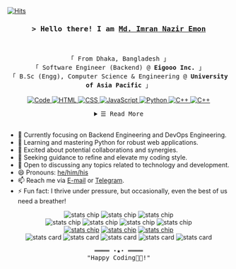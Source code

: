 <!-- https://github.com/ShahriarShafin/ -->
<!-- April 15, 2021 -->
<!-- leave a STAR, if you like it ! -->

<!-- Profile Views Counter -->
[![Hits](https://hits.seeyoufarm.com/api/count/incr/badge.svg?url=https%3A%2F%2Fgithub.com%2Femon%2Fhit-counter&count_bg=%2379C83D&title_bg=%23555555&icon=&icon_color=%23E7E7E7&title=hits&edge_flat=false)](https://hits.seeyoufarm.com)

<!-- Intro  -->
<h3 align="center">
        <samp>&gt; Hello there! I am
                <b><a target="_blank" href="https://emon.com.bd/">Md. Imran Nazir Emon</a></b>
        </samp>
</h3>
<br>

<p align="center">
        <!-- Organisation  -->
        <samp>
                「 From Dhaka, Bangladesh 」
                <br>
                「 Software Engineer (Backend) @<b> Eigooo Inc.</b> 」
                <br>
                「 B.Sc (Engg), Computer Science & Engineering @<b> University of Asia Pacific</b> 」
                <br>
                <br>
        </samp>
        <!-- Programming Languages -->
        <!-- Code logo -->
        <a href="https://github.com/emoncse?tab=repositories" target="_blank"><img alt="Code"
                        src="https://img.shields.io/badge/-code-000000?style=flat-square&logo=Plex&logoColor=white">
        </a>
        <!-- HTML -->
        <a href="https://github.com/emoncse?tab=repositories" target="_blank"><img alt="HTML"
                        src="https://img.shields.io/badge/-HTML-E34F26?style=flat-square&logo=HTML5&logoColor=white">
        </a>
        <!-- CSS  -->
        <a href="https://github.com/emoncse?tab=repositories" target="_blank"><img alt="CSS"
                        src="https://img.shields.io/badge/-CSS-1572B6?style=flat-square&logo=CSS3&logoColor=white">
        </a>
        <!-- JavaScript -->
        <a href="https://github.com/emoncse?tab=repositories" target="_blank"><img alt="JavaScript"
                        src="https://img.shields.io/badge/-JavaScript-F7DF1E?style=flat-square&logo=JavaScript&logoColor=white">
        </a>
        <!-- Python -->
        <a href="https://github.com/emoncse?tab=repositories" target="_blank"><img alt="Python"
                        src="https://img.shields.io/badge/-Python-3776AB?style=flat-square&logo=Python&logoColor=white">
        </a>
        <!-- C++ -->
        <a href="https://github.com/emoncse?tab=repositories" target="_blank"><img alt="C++"
                        src="https://img.shields.io/badge/-C++-9b3675?style=flat-square&logo=C%2B%2B&logoColor=white">
        </a>
        </a>
        <!-- Go -->
        <a href="https://github.com/emoncse?tab=repositories" target="_blank"><img alt="C++"
                        src="https://img.shields.io/badge/-Go-9b3675?style=flat-square&logo=Go%2B%2B&logoColor=white">
        </a>
</p>

<!-- Details Section-->
<details align="center">
    <summary> <samp>&#9776; Read More</samp></summary>
    <p align="center">
        <br>
        <!-- Activity Widget -->
        <img alt="Md. Imran Nazir's GitHub Stats"
                src="https://github-readme-stats.vercel.app/api?username=emoncse&show_icons=true&theme=radical" />
        <br>
        <!-- Social Links -->
        <p>Find me on</p>
        <!-- Gmail -->
        <a href="mailto:emon.genius@gmail.com" target="_blank"><img alt="Gmail"
                src="https://img.shields.io/badge/-Gmail-EA4335?style=flat-square&logo=Gmail&logoColor=white">
        </a>
        <!-- Facebook -->
        <a href="https://www.facebook.com/emon.dmhs" target="_blank"><img alt="Facebook"
                src="https://img.shields.io/badge/-Facebook-1877F2?style=flat-square&logo=Facebook&logoColor=white">
        </a>
        <!-- Instagram -->
        <a href="https://www.instagram.com/emon_cse/" target="_blank"><img alt="Instagram"
                src="https://img.shields.io/badge/-Instagram-E4405F?style=flat-square&logo=Instagram&logoColor=white">
        </a>
        <!-- Linkedin -->
        <a href="https://www.linkedin.com/in/imrannaziremon/" target="_blank"><img alt="Linkedin"
                src="https://img.shields.io/badge/-Linkedin-0A66C2?style=flat-square&logo=Linkedin&logoColor=white">
        </a>
        <!-- Youtube -->
        <a href="https://www.youtube.com/channel/UCI5llnwLbmcHoqlEf0kOksw/videos" target="_blank"><img alt="Youtube"
                src="https://img.shields.io/badge/-Youtube-FF0000?style=flat-square&logo=Youtube&logoColor=white">
        </a>
    </p>
</details>
<br>

<ul id="informations">
  <li>🔭 Currently focusing on Backend Engineering and DevOps Engineering.</li>
  <li>🌱 Learning and mastering Python for robust web applications.</li>
  <li>👯 Excited about potential collaborations and synergies.</li>
  <li>🤔 Seeking guidance to refine and elevate my coding style.</li>
  <li>💬 Open to discussing any topics related to technology and development.</li>
  <li>😄 Pronouns: <a href="https://pronoun.is/he">he/him/his</a></li>
  <li>📫 Reach me via <a href="mailto:imran.uapcse@gmail.com">E-mail</a> or <a href="https://t.me/emoncse">Telegram</a>.</li>
  <li>⚡ Fun fact: I thrive under pressure, but occasionally, even the best of us need a breather!</li>
</ul>

<div id="badges" align="center">
  <a><img src="https://wakatime.com/badge/user/3c1afc84-ed1f-42bb-a108-3d65064a0c3e.svg" alt="stats chip"></a>
  <a><img src="https://img.shields.io/github/stars/emoncse?affiliations=OWNER%2CCOLLABORATOR&label=GH%20stars" alt="stats chip"></a>
  <a><img src="https://img.shields.io/github/sponsors/emoncse?label=GH%20sponsors&style=flat" alt="stats chip"></a>
</div>

<div id="os-ide" align="center">
  <a><img src="https://img.shields.io/badge/OS-ArchLinux-darkturquoise?style=flat-square&logo=arch-linux" alt="stats chip"></a>
  <a><img src="https://img.shields.io/badge/OS-Windows11-blue?style=flat-square&logo=microsoft" alt="stats chip"></a>
  <a><img src="https://img.shields.io/badge/OS-Android12-limegreen?style=flat-square&logo=android" alt="stats chip"></a>
  <a><img src="https://img.shields.io/badge/IDE-VSCode-blue?style=flat-square&logo=visualstudiocode" alt="stats chip"></a>
</div>

<div id="contact" align="center">
  <a href="mailto:imran.uapcse@gmail.com"><img src="https://img.shields.io/badge/Email-imran.uapcse@gmail.com-orangered?style=flat-square&logo=gmail" alt="stats chip"></a>
  <a href="https://t.me/emoncse"><img src="https://img.shields.io/badge/Telegram-IMZihad21-royalblue?style=flat-square&logo=telegram" alt="stats chip"></a>
  <a href="https://gist.github.com/emoncse"><img src="https://img.shields.io/badge/Gist-IMZihad21-aliceblue?style=flat-square&logo=GitHub" alt="stats chip"></a>
</div>

<div id="stats" align="center">
  <img src="https://github-profile-summary-cards.vercel.app/api/cards/profile-details?username=emoncse&theme=vue" alt="stats card">
  <img src="https://github-profile-summary-cards.vercel.app/api/cards/stats?username=emoncse&theme=vue" alt="stats card">
  <img src="https://github-profile-summary-cards.vercel.app/api/cards/productive-time?username=emoncse&theme=vue&utcOffset=6" alt="stats card">
  <img src="http://github-profile-summary-cards.vercel.app/api/cards/repos-per-language?username=emoncse&theme=vue" alt="stats card">
  <img src="http://github-profile-summary-cards.vercel.app/api/cards/most-commit-language?username=emoncse&theme=vue" alt="stats card">
</div>
<!-- Footer -->
<samp>
    <p align="center">
        ════ ⋆★⋆ ════
        <br>
        "Happy Coding👨‍💻!"
    </p>
</samp>
